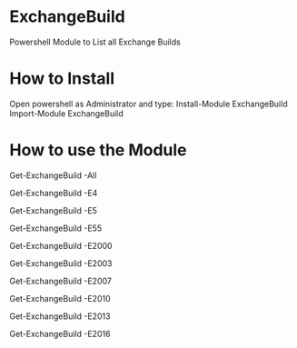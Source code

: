 # ExchangeBuild
Powershell Module to List all Exchange Builds

# How to Install
Open powershell as Administrator and type: 
Install-Module ExchangeBuild
Import-Module ExchangeBuild

# How to use the Module

Get-ExchangeBuild -All

Get-ExchangeBuild -E4

Get-ExchangeBuild -E5

Get-ExchangeBuild -E55

Get-ExchangeBuild -E2000

Get-ExchangeBuild -E2003

Get-ExchangeBuild -E2007

Get-ExchangeBuild -E2010

Get-ExchangeBuild -E2013

Get-ExchangeBuild -E2016
